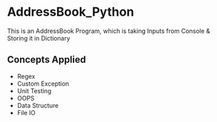 # AddressBook_Python

This is an AddressBook Program, which is taking Inputs from Console & Storing it in Dictionary

## Concepts Applied

- Regex
- Custom Exception
- Unit Testing
- OOPS
- Data Structure
- File IO
